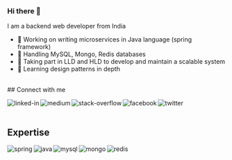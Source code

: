 ### Hi there 👋

<!--
**prernaj/prernaj** is a ✨ _special_ ✨ repository because its `README.md` (this file) appears on your GitHub profile.

Here are some ideas to get you started:

- 🔭 I’m currently working on ...
- 🌱 I’m currently learning ...
- 👯 I’m looking to collaborate on ...
- 🤔 I’m looking for help with ...
- 💬 Ask me about ...
- 📫 How to reach me: ...
- 😄 Pronouns: ...
- ⚡ Fun fact: ...
### Hello World 👋
-->


I am a backend web developer from India
- 🔭 Working on writing microservices in Java language (spring framework)
- 🔭 Handling MySQL, Mongo, Redis databases
- 🔭 Taking part in LLD and HLD to develop and maintain a scalable system
- 🌱 Learning design patterns in depth
<br>
## Connect with me

[ <img align="left" alt="linked-in" src="https://img.shields.io/badge/linkedin-%230077B5.svg?&style=for-the-badge&logo=linkedin&logoColor=white" /> ](https://www.linkedin.com/in/pjeslani/)
[ <img align="left" alt="medium" src="https://img.shields.io/badge/medium-%2312100E.svg?&style=for-the-badge&logo=medium&logoColor=white" /> ](https://medium.com/@prernajeslani)
[ <img align="left" alt="stack-overflow" src="https://img.shields.io/badge/stack%20overflow-FE7A16?logo=stack-overflow&logoColor=white&style=for-the-badge" /> ](https://stackoverflow.com/users/3656725/twinstar/)
[ <img align="left" alt="facebook" src="https://img.shields.io/badge/facebook-%231877F2.svg?&style=for-the-badge&logo=facebook&logoColor=white" /> ](https://www.facebook.com/jeslani.prerna/)
[ <img align="left" alt="twitter" src="https://img.shields.io/badge/twitter-%231DA1F2.svg?&style=for-the-badge&logo=twitter&logoColor=white" /> ](https://twitter.com/pretwi35/)
<br>
<br>
## Expertise
<!-- <img align="left" alt="react" src="https://img.shields.io/badge/react%20-%2320232a.svg?&style=for-the-badge&logo=react&logoColor=%2361DAFB" />
 <img align="left" alt="nodejs" src="https://img.shields.io/badge/node.js%20-%2343853D.svg?&style=for-the-badge&logo=node.js&logoColor=white" />
 <img align="left" alt="aws" src="https://img.shields.io/badge/Amazon%20AWS-%23232F3E?logo=amazon-aws&logoColor=white&style=for-the-badge" />
 <img align="left" alt="medium" src="https://img.shields.io/badge/postgres-%23316192.svg?&style=for-the-badge&logo=postgresql&logoColor=white" />
 <img align="left" alt="android" src="https://img.shields.io/badge/Android-3DDC84?logo=android&logoColor=white&style=for-the-badge" /> -->
<img align="left" alt="spring" src="https://img.shields.io/badge/spring%20-%236DB33F.svg?&style=for-the-badge&logo=spring&logoColor=white" />
<img align="left" alt="java" src="https://img.shields.io/badge/java%20-964B00.svg?&style=for-the-badge&logo=java&logoColor=white" />
<img align="left" alt="mysql" src="https://img.shields.io/badge/mysql%20-0492C2.svg?&style=for-the-badge&logo=mysql&logoColor=white" />
<img align="left" alt="mongo" src="https://img.shields.io/badge/mongo%20-006400.svg?&style=for-the-badge&logo=mongodb&logoColor=white" />
<img align="left" alt="redis" src="https://img.shields.io/badge/redis%20-8B0000.svg?&style=for-the-badge&logo=redis&logoColor=white" />
<br>
